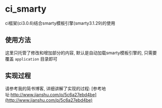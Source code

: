 # ci_smarty
ci框架(ci3.0.6)结合smarty模板引擎(smarty3.1.29)的使用
## 使用方法
这里只托管了修改和增加部分的内容, 默认是自动加载smarty模板引擎的, 只需要覆盖 `application` 目录即可

## 实现过程
请参考我的简书博客, 详细讲解了实现的过程:  [参考地址:http://www.jianshu.com/p/5c6a27ebd4be](http://www.jianshu.com/p/5c6a27ebd4be)